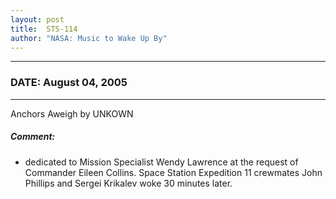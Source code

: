 ```yaml
---
layout: post
title:  STS-114
author: "NASA: Music to Wake Up By"
---
```


----
### DATE: August 04, 2005
----
Anchors Aweigh by UNKOWN

##### Comment:
* dedicated to Mission Specialist Wendy Lawrence at the request of Commander Eileen Collins. Space Station Expedition 11 crewmates John Phillips and Sergei Krikalev woke 30 minutes later.
